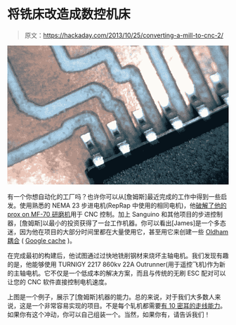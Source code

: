 # 将铣床改造成数控机床

> 原文：<https://hackaday.com/2013/10/25/converting-a-mill-to-cnc-2/>

[![traces](img/ca054709787ce49ac6429d460384f863.png)](http://hackaday.com/wp-content/uploads/2013/10/traces.jpg)

有一个你想自动化的工厂吗？也许你可以从[詹姆斯]最近完成的工作中得到一些启发。使用熟悉的 NEMA 23 步进电机(RepRap 中使用的相同电机)，他[破解了他的 prox on MF-70 研磨机](http://www.jamesglanville.com/wordpress/converting-a-proxxon-mf-70-mill-to-cnc/)用于 CNC 控制。加上 Sanguino 和其他项目的步进控制器，[詹姆斯]以最小的投资获得了一台工作机器。你可以看出[James]是一个多态迷，因为他在项目的大部分时间里都在大量使用它，甚至用它来创建一些 [Oldham 耦合](http://www.jamesglanville.com/wordpress/making-oldham-couplings/) ( [Google cache](http://webcache.googleusercontent.com/search?q=cache:http://www.jamesglanville.com/wordpress/making-oldham-couplings/) )。

在完成最初的构建后，他试图通过过快地铣削钢材来烧坏主轴电机。我们发现有趣的是，他能够使用 TURNIGY 2217 860kv 22A Outrunner(用于遥控飞机)作为新的主轴电机。它不仅是一个低成本的解决方案，而且与传统的无刷 ESC 配对可以让您的 CNC 软件直接控制电机速度。

上图是一个例子，展示了[詹姆斯]机器的能力。总的来说，对于我们大多数人来说，这是一个非常容易实现的项目。不是每个轧机都需要[有 10 密耳的走线能力](http://hackaday.com/2013/08/16/101459/)。如果你有这个冲动，你可以自己组装一个。当然，如果你有，请告诉我们！